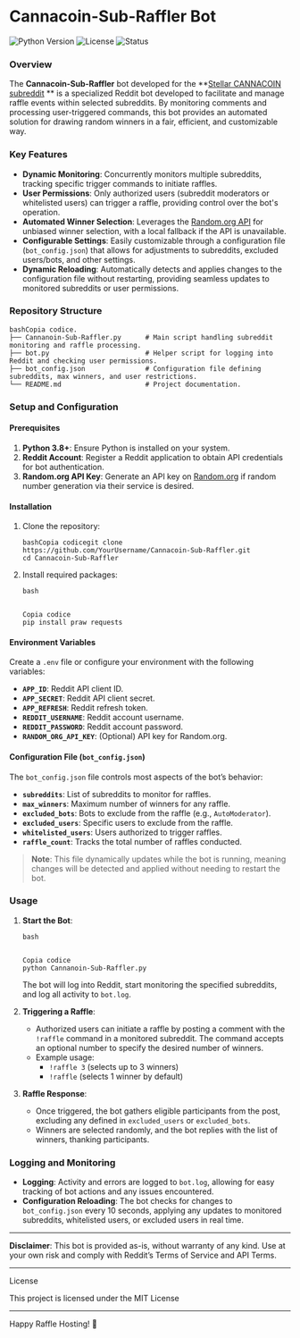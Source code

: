 # Cannacoin-Sub-Raffler Bot

![Python Version](https://img.shields.io/badge/Python-3.x-blue.svg)
![License](https://img.shields.io/badge/license-MIT-green.svg)
![Status](https://img.shields.io/badge/status-active-brightgreen.svg)

### Overview

The **Cannacoin-Sub-Raffler** bot developed for the **[Stellar CANNACOIN subreddit](https://www.reddit.com/r/StellarCannaCoin/) ** is a specialized Reddit bot developed to facilitate and manage raffle events within selected subreddits. By monitoring comments and processing user-triggered commands, this bot provides an automated solution for drawing random winners in a fair, efficient, and customizable way.

### Key Features

- **Dynamic Monitoring**: Concurrently monitors multiple subreddits, tracking specific trigger commands to initiate raffles.
- **User Permissions**: Only authorized users (subreddit moderators or whitelisted users) can trigger a raffle, providing control over the bot's operation.
- **Automated Winner Selection**: Leverages the [Random.org API](https://random.org) for unbiased winner selection, with a local fallback if the API is unavailable.
- **Configurable Settings**: Easily customizable through a configuration file (`bot_config.json`) that allows for adjustments to subreddits, excluded users/bots, and other settings.
- **Dynamic Reloading**: Automatically detects and applies changes to the configuration file without restarting, providing seamless updates to monitored subreddits or user permissions.

### Repository Structure

```
bashCopia codice.
├── Cannanoin-Sub-Raffler.py      # Main script handling subreddit monitoring and raffle processing.
├── bot.py                        # Helper script for logging into Reddit and checking user permissions.
├── bot_config.json               # Configuration file defining subreddits, max winners, and user restrictions.
└── README.md                     # Project documentation.
```

### Setup and Configuration

#### Prerequisites

1. **Python 3.8+**: Ensure Python is installed on your system.
2. **Reddit Account**: Register a Reddit application to obtain API credentials for bot authentication.
3. **Random.org API Key**: Generate an API key on [Random.org](https://random.org) if random number generation via their service is desired.

#### Installation

1. Clone the repository:

   ```
   bashCopia codicegit clone https://github.com/YourUsername/Cannacoin-Sub-Raffler.git
   cd Cannacoin-Sub-Raffler
   ```

2. Install required packages:

   ```
   bash
   
   
   Copia codice
   pip install praw requests
   ```

#### Environment Variables

Create a `.env` file or configure your environment with the following variables:

- **`APP_ID`**: Reddit API client ID.
- **`APP_SECRET`**: Reddit API client secret.
- **`APP_REFRESH`**: Reddit refresh token.
- **`REDDIT_USERNAME`**: Reddit account username.
- **`REDDIT_PASSWORD`**: Reddit account password.
- **`RANDOM_ORG_API_KEY`**: (Optional) API key for Random.org.

#### Configuration File (`bot_config.json`)

The `bot_config.json` file controls most aspects of the bot’s behavior:

- **`subreddits`**: List of subreddits to monitor for raffles.
- **`max_winners`**: Maximum number of winners for any raffle.
- **`excluded_bots`**: Bots to exclude from the raffle (e.g., `AutoModerator`).
- **`excluded_users`**: Specific users to exclude from the raffle.
- **`whitelisted_users`**: Users authorized to trigger raffles.
- **`raffle_count`**: Tracks the total number of raffles conducted.

> **Note**: This file dynamically updates while the bot is running, meaning changes will be detected and applied without needing to restart the bot.

### Usage

1. **Start the Bot**:

   ```
   bash
   
   
   Copia codice
   python Cannanoin-Sub-Raffler.py
   ```

   The bot will log into Reddit, start monitoring the specified subreddits, and log all activity to `bot.log`.

2. **Triggering a Raffle**:

   - Authorized users can initiate a raffle by posting a comment with the `!raffle` command in a monitored subreddit. The command accepts an optional number to specify the desired number of winners.
   - Example usage:
     - `!raffle 3` (selects up to 3 winners)
     - `!raffle` (selects 1 winner by default)

3. **Raffle Response**:

   - Once triggered, the bot gathers eligible participants from the post, excluding any defined in `excluded_users` or `excluded_bots`.
   - Winners are selected randomly, and the bot replies with the list of winners, thanking participants.

### Logging and Monitoring

- **Logging**: Activity and errors are logged to `bot.log`, allowing for easy tracking of bot actions and any issues encountered.
- **Configuration Reloading**: The bot checks for changes to `bot_config.json` every 10 seconds, applying any updates to monitored subreddits, whitelisted users, or excluded users in real time.

------

**Disclaimer**: This bot is provided as-is, without warranty of any kind. Use at your own risk and comply with Reddit’s Terms of Service and API Terms.

------

License

This project is licensed under the MIT License

------

Happy Raffle Hosting! 🎉

